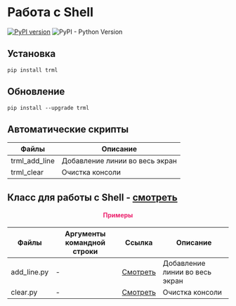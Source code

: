 # Работа с Shell

[![PyPI version](https://badge.fury.io/py/trml.svg)](https://badge.fury.io/py/trml)
![PyPI - Python Version](https://img.shields.io/pypi/pyversions/trml)

## Установка

```shell script
pip install trml
```

## Обновление

```shell script
pip install --upgrade trml
```

## Автоматические скрипты

| Файлы | Описание|
| ----- | ------- |
| trml_add_line | Добавление линии во весь экран |
| trml_clear | Очистка консоли |

## Класс для работы с Shell - [смотреть](https://github.com/DmitryRyumin/pkgs/blob/master/trml/trml/shell.py)

<h4 align="center"><span style="color:#EC256F;">Примеры</span></h4>

| Файлы | Аргументы командной строки | Ссылка | Описание|
| ------- | -------------------------- | ------ | ------- |
| add_line.py | - | [Смотреть](https://github.com/DmitryRyumin/pkgs/blob/master/trml/trml/samples/add_line.py) | Добавление линии во весь экран |
| clear.py | - | [Смотреть](https://github.com/DmitryRyumin/pkgs/blob/master/trml/trml/samples/clear.py) | Очистка консоли |
